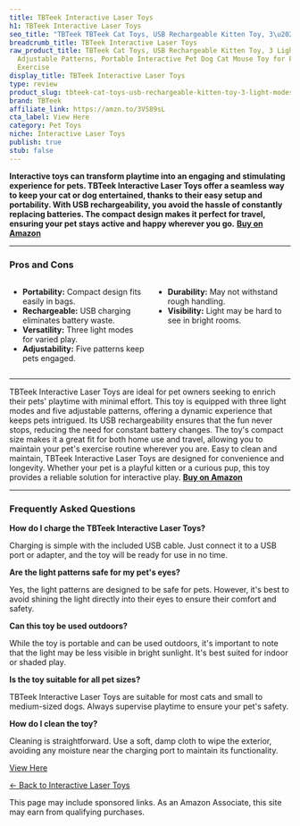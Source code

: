 ```yaml
---
title: TBTeek Interactive Laser Toys
h1: TBTeek Interactive Laser Toys
seo_title: "TBTeek TBTeek Cat Toys, USB Rechargeable Kitten Toy, 3\u2026"
breadcrumb_title: TBTeek Interactive Laser Toys
raw_product_title: TBTeek Cat Toys, USB Rechargeable Kitten Toy, 3 Light Modes & 5
  Adjustable Patterns, Portable Interactive Pet Dog Cat Mouse Toy for Fun Chase Play
  Exercise
display_title: TBTeek Interactive Laser Toys
type: review
product_slug: tbteek-cat-toys-usb-rechargeable-kitten-toy-3-light-modes-5-adjustable-e6a275f4
brand: TBTeek
affiliate_link: https://amzn.to/3VS89sL
cta_label: View Here
category: Pet Toys
niche: Interactive Laser Toys
publish: true
stub: false
---
```


<div id="intro" class="full-width">
  <p><strong>Interactive toys can transform playtime into an engaging and stimulating experience for pets. TBTeek Interactive Laser Toys offer a seamless way to keep your cat or dog entertained, thanks to their easy setup and portability. With USB rechargeability, you avoid the hassle of constantly replacing batteries. The compact design makes it perfect for travel, ensuring your pet stays active and happy wherever you go.</strong> <a href="https://amzn.to/3VS89sL" rel="nofollow sponsored noopener" target="_blank"><strong>Buy on Amazon</strong></a></p>
</div>

<hr />
<h3 id="pros-cons">Pros and Cons</h3>
<div class="pc-grid" style="display:grid;grid-template-columns:1fr 1fr;gap:16px;">
  <ul>
    <li><strong>Portability:</strong> Compact design fits easily in bags.</li>
    <li><strong>Rechargeable:</strong> USB charging eliminates battery waste.</li>
    <li><strong>Versatility:</strong> Three light modes for varied play.</li>
    <li><strong>Adjustability:</strong> Five patterns keep pets engaged.</li>
  </ul>
  <ul>
    <li><strong>Durability:</strong> May not withstand rough handling.</li>
    <li><strong>Visibility:</strong> Light may be hard to see in bright rooms.</li>
  </ul>
</div>
<hr />

<div class="full-width">
  <p>TBTeek Interactive Laser Toys are ideal for pet owners seeking to enrich their pets' playtime with minimal effort. This toy is equipped with three light modes and five adjustable patterns, offering a dynamic experience that keeps pets intrigued. Its USB rechargeability ensures that the fun never stops, reducing the need for constant battery changes. The toy's compact size makes it a great fit for both home use and travel, allowing you to maintain your pet's exercise routine wherever you are. Easy to clean and maintain, TBTeek Interactive Laser Toys are designed for convenience and longevity. Whether your pet is a playful kitten or a curious pup, this toy provides a reliable solution for interactive play. <a href="https://amzn.to/3VS89sL" rel="nofollow sponsored noopener" target="_blank"><strong>Buy on Amazon</strong></a></p>
</div>

<hr />
<h3 id="faqs">Frequently Asked Questions</h3>

<p><strong>How do I charge the TBTeek Interactive Laser Toys?</strong></p>
<p>Charging is simple with the included USB cable. Just connect it to a USB port or adapter, and the toy will be ready for use in no time.</p>

<p><strong>Are the light patterns safe for my pet's eyes?</strong></p>
<p>Yes, the light patterns are designed to be safe for pets. However, it's best to avoid shining the light directly into their eyes to ensure their comfort and safety.</p>

<p><strong>Can this toy be used outdoors?</strong></p>
<p>While the toy is portable and can be used outdoors, it's important to note that the light may be less visible in bright sunlight. It's best suited for indoor or shaded play.</p>

<p><strong>Is the toy suitable for all pet sizes?</strong></p>
<p>TBTeek Interactive Laser Toys are suitable for most cats and small to medium-sized dogs. Always supervise playtime to ensure your pet's safety.</p>

<p><strong>How do I clean the toy?</strong></p>
<p>Cleaning is straightforward. Use a soft, damp cloth to wipe the exterior, avoiding any moisture near the charging port to maintain its functionality.</p>
<p><a class="btn" href="https://amzn.to/3VS89sL" target="_blank" rel="nofollow sponsored noopener">View Here</a></p>
<p><a href="/roundups/pet-toys/interactive-laser-toys/">← Back to Interactive Laser Toys</a></p>
<aside class="disclosure">This page may include sponsored links. As an Amazon Associate, this site may earn from qualifying purchases.</aside>
